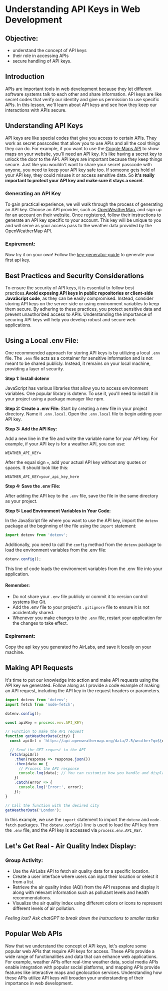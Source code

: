 # Understanding API Keys in Web Development

## Objective:
* understand the concept of API keys 
* their role in accessing APIs
* secure handling of API keys.


## Introduction 
APIs are important tools in web development because they let different software systems talk to each other and share information. API keys are like secret codes that verify our identity and give us permission to use specific APIs. In this lesson, we'll learn about API keys and see how they keep our interactions with APIs secure.

## Understanding API Keys 
API keys are like special codes that give you access to certain APIs. They work as secret passcodes that allow you to use APIs and all the cool things they can do. For example, if you want to use the [Google Maps API](https://developers.google.com/maps) to show maps on your website, you'll need an API key. It's like having a secret key to unlock the door to the API. API keys are important because they keep things secure. Just like you wouldn't want to share your secret passcode with anyone, you need to keep your API key safe too. If someone gets hold of your API key, they could misuse it or access sensitive data. So **it's really important to protect your API key and make sure it stays a secret**.

### Generating an API Key 
To gain practical experience, we will walk through the process of generating an API key. Choose an API provider, such as [OpenWeatherMap](https://openweathermap.org/), and sign up for an account on their website. Once registered, follow their instructions to generate an API key specific to your account. This key will be unique to you and will serve as your access pass to the weather data provided by the OpenWeatherMap API.

### Expirement:

Now try it on your own!
Follow the [key-generator-guide](./expirement/key-generator-guide.md) to generate your first api key.


## Best Practices and Security Considerations
To ensure the security of API keys, it is essential to follow best practices.**Avoid exposing API keys in public repositories or client-side JavaScript code**, as they can be easily compromised. Instead, consider storing API keys on the server-side or using environment variables to keep them secure. By adhering to these practices, you protect sensitive data and prevent unauthorized access to APIs. Understanding the importance of securing API keys will help you develop robust and secure web applications.

## Using a Local .env File:
One recommended approach for storing API keys is by utilizing a local `.env` file. The `.env` file acts as a container for sensitive information and is not meant to be shared publicly. Instead, it remains on your local machine, providing a layer of security.

**Step 1: Install dotenv**

JavaScript has various libraries that allow you to access environment variables. One popular library is dotenv. To use it, you'll need to install it in your project using a package manager like npm. 

**Step 2: Create a .env File:**
Start by creating a new file in your project directory. Name it `.env.local`. Open the `.env.local` file to begin adding your API key.

**Step 3: Add the API Key:**

Add a new line in the file and write the variable name for your API key. For example, if your API key is for a weather API, you can use:

```
WEATHER_API_KEY=
```

After the equal sign `=`, add your actual API key without any quotes or spaces. It should look like this:
```
WEATHER_API_KEY=your_api_key_here

```
**Step 4: Save the .env File:**

After adding the API key to the `.env` file, save the file in the same directory as your project.

**Step 5: Load Environment Variables in Your Code:**

In the JavaScript file where you want to use the API key, import the `dotenv` package at the beginning of the file using the `import` statement:
```js
import dotenv from 'dotenv';
```
Additionally, you need to call the `config` method from the `dotenv` package to load the environment variables from the .env file:
```javascript
dotenv.config();
```
This line of code loads the environment variables from the .env file into your application.

#### Remember:

- Do not share your `.env` file publicly or commit it to version control systems like Git.
- Add the .env file to your project's `.gitignore` file to ensure it is not accidentally shared.
- Whenever you make changes to the `.env` file, restart your application for the changes to take effect.

### Expirement:

Copy the api key you generated fro AirLabs, and save it locally on your machine.


## Making API Requests 
It's time to put our knowledge into action and make API requests using the API key we generated. Follow along as I provide a code example of making an API request, including the API key in the request headers or parameters. 
```js
import dotenv from 'dotenv';
import fetch from 'node-fetch';

dotenv.config();

const apiKey = process.env.API_KEY;

// Function to make the API request
function getWeatherData(city) {
  const apiUrl = `https://api.openweathermap.org/data/2.5/weather?q=${city}&appid=${apiKey}`;

  // Send the GET request to the API
  fetch(apiUrl)
    .then(response => response.json())
    .then(data => {
      // Process the API response
      console.log(data); // You can customize how you handle and display the data
    })
    .catch(error => {
      console.log('Error:', error);
    });
}

// Call the function with the desired city
getWeatherData('London');

```

In this example, we use the `import` statement to import the `dotenv` and `node-fetch` packages. The `dotenv.config()` line is used to load the API key from the `.env` file, and the API key is accessed via `process.env.API_KEY`.

## Let's Get Real - Air Quality Index Display:

### Group Activity:

* Use the AirLabs API to fetch air quality data for a specific location.
* Create a user interface where users can input their location or select it from a list.
* Retrieve the air quality index (AQI) from the API response and display it along with relevant information such as pollutant levels and health recommendations.
* Visualize the air quality index using different colors or icons to represent different levels of air pollution.

*Feeling lost? Ask chatGPT to break down the instructions to smaller tastks*


## Popular Web APIs 
Now that we understand the concept of API keys, let's explore some popular web APIs that require API keys for access. These APIs provide a wide range of functionalities and data that can enhance web applications. For example, weather APIs offer real-time weather data, social media APIs enable integration with popular social platforms, and mapping APIs provide features like interactive maps and geolocation services. Understanding how these APIs utilize API keys will broaden your understanding of their importance in web development.
